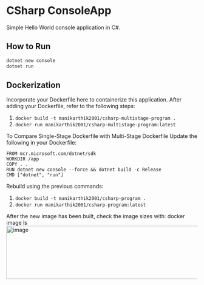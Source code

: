 # CSharp ConsoleApp

Simple Hello World console application in C#.

## How to Run

```bash
dotnet new console
dotnet run
```

## Dockerization

Incorporate your Dockerfile here to containerize this application. After adding your Dockerfile, refer to the following steps: 
1. `docker build -t manikarthik2001/csharp-multistage-program .`
2. `docker run manikarthik2001/csharp-multistage-program:latest`

To Compare Single-Stage Dockerfile with Multi-Stage Dockerfile
Update the following in your Dockerfile:
```
FROM mcr.microsoft.com/dotnet/sdk
WORKDIR /app
COPY . .
RUN dotnet new console --force && dotnet build -c Release
CMD ["dotnet", "run"]
```
Rebuild using the previous commands: 
1. `docker build -t manikarthik2001/csharp-program .`
2. `docker run manikarthik2001/csharp-program:latest`

After the new image has been built, check the image sizes with: docker image ls
<img width="1143" height="140" alt="image" src="https://github.com/user-attachments/assets/8fc09269-d8f0-439e-8839-b3b2d6f47b6b" />
